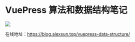 # VuePress 算法和数据结构笔记

![](https://img.shields.io/github/actions/workflow/status/Sun-ZhenXing/vuepress-data-structure/deploy-docs.yml?branch=main)

在线地址：<https://blog.alexsun.top/vuepress-data-structure/>
